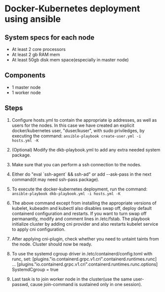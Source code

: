 # Docker-Kubernetes deployment using ansible

## System specs for each node
- At least 2 core processors
- At least 2 gb RAM mem
- At least 50gb disk mem space(especially in master node)

## Components
- 1 master node
- 1 worker node

## Steps
1. Configure hosts.yml to contain the appropriate ip addresses, as well as users for the nodes. In this case we have created an explicit docker/kubernetes user, "duser/kuser", with sudo priviledges, by executing the command: ` ansible-playbook create-user.yml -i hosts.yml -K `
2. (Optional) Modify the dkb-playbook.yml to add any extra needed system package.
3. Make sure that you can perform a ssh connection to the nodes.
4. Either do "eval \`ssh-agent\` && ssh-ad" or add --ask-pass in the next command(it may need ssh-pass package).
5. To execute the docker-kubernetes deployment, run the command:
   ` ansible-playbook dkb-playbook.yml -i hosts.yml -K `
6. The above command except from installing the appropriate versions of kubelet, kubeadm and kubectl also disables swap off, deploy default containerd configuration and restarts. If you want to turn swap off permanantly, modify and comment lines in /etc/fstab. The playbook initialize cluster by adding cni provider and also restarts kubelet service to apply cni configuration.
7. After applying cni-plugin, check whether you need to untaint taints from the node. Cluster should now be ready.
8. To use the systemd cgroup driver in /etc/containerd/config.toml with runc, set:
    [plugins."io.containerd.grpc.v1.cri".containerd.runtimes.runc]
    ...
    [plugins."io.containerd.grpc.v1.cri".containerd.runtimes.runc.options]
        SystemdCgroup = true
        
9. Last task is to join worker node in the cluster(use the same user-passwd, cause join-command is sustained only in one session).
